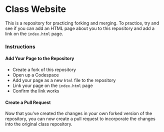 # Class Website

This is a repository for practicing forking and merging. To practice, try and see if you can add an HTML page about you to this repository and add a link on the `index.html` page.

### Instructions

#### Add Your Page to the Repository

* Create a fork of this repository
* Open up a Codespace
* Add your page as a new `html` file to the repository
* Link your page on the `index.html` page
* Confirm the link works

#### Create a Pull Request

Now that you've created the changes in your own forked version of the repository, you can now create a pull request to incorporate the changes into the original class repository.

